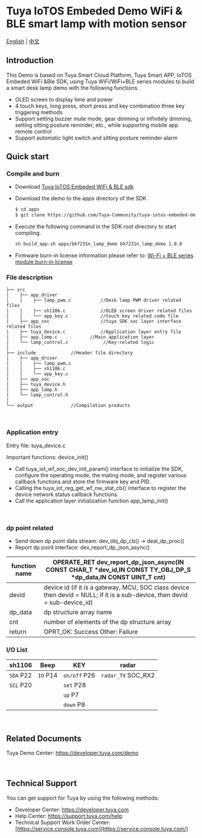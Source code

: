 # Tuya IoTOS Embeded Demo WiFi & BLE smart lamp with motion sensor

[English](./README.md) | [中文](./README_zh.md)

## Introduction 


This Demo is based on Tuya Smart Cloud Platform, Tuya Smart APP, IoTOS Embeded WiFi &Ble SDK, using Tuya WiFi/WiFi+BLE series modules to build a smart desk lamp demo with the following functions.
+ OLED screen to display time and power
+ 4 touch keys, long press, short press and key combination three key triggering methods
+ Support setting buzzer mute mode, gear dimming or infinitely dimming, setting sitting posture reminder, etc., while supporting mobile app remote control
+ Support automatic light switch and sitting posture reminder alarm


## Quick start

### Compile and burn
+ Download [Tuya IoTOS Embeded WiFi & BLE sdk](https://github.com/tuya/tuya-iotos-embeded-sdk-wifi-ble-bk7231n) 

+ Download the demo to the apps directory of the SDK 

  ```bash
  $ cd apps
  $ git clone https://github.com/Tuya-Community/tuya-iotos-embeded-demo-wifi-ble-smart-lamp-with-motion-sensor
  ```
  
+ Execute the following command in the SDK root directory to start compiling.

  ```bash
  sh build_app.sh apps/bk7231n_lamp_demo bk7231n_lamp_demo 1.0.0 
  ```

+ Firmware burn-in license information please refer to: [Wi-Fi + BLE series module burn-in license](https://developer.tuya.com/cn/docs/iot/device-development/burn-and-authorization/burn-and-authorize-wifi-ble-modules/burn-and-authorize-wb-series-modules?id=Ka78f4pttsytd) 



### File description

```
├── src	
|    ├── app_driver
|    |    ├── lamp_pwm.c           //Desk lamp PWM driver related files
|    |    ├── sh1106.c             //OLED screen driver related files
|    |    └── app_key.c            //touch key related code file
|    ├── app_soc                   //tuya SDK soc layer interface related files
|    ├── tuya_device.c             //Application layer entry file
|    ├── app_lamp.c            //Main application layer
|    └── lamp_control.c             //Key-related logic
|
├── include				//Header file directory
|    ├── app_driver
|    |    ├── lamp_pwm.c       
|    |    ├── sh1106.c       
|    |    └── app_key.c            
|    ├── app_soc
|    ├── tuya_device.h
|    ├── app_lamp.h
|    └── lamp_control.h
|
└── output              //Compilation products
```

<br>

### Application entry
Entry file: tuya_device.c

Important functions: device_init()

+ Call tuya_iot_wf_soc_dev_init_param() interface to initialize the SDK, configure the operating mode, the mating mode, and register various callback functions and store the firmware key and PID.
+ Calling the tuya_iot_reg_get_wf_nw_stat_cb() interface to register the device network status callback functions.
+ Call the application layer initialization function app_lamp_init()

<br>

### dp point related

+ Send down dp point data stream: dev_obj_dp_cb() -> deal_dp_proc()
+ Report dp point interface: dev_report_dp_json_async()

| function name | OPERATE_RET dev_report_dp_json_async(IN CONST CHAR_T *dev_id,IN CONST TY_OBJ_DP_S *dp_data,IN CONST UINT_T cnt)|
| ---|--|
| devid | device id (if it is a gateway, MCU, SOC class device then devid = NULL; if it is a sub-device, then devid = sub-device_id)|
| dp_data | dp structure array name|
| cnt | number of elements of the dp structure array|
| return | OPRT_OK: Success Other: Failure |

### I/O List


|sh1106|Beep|KEY|radar|
| --- | --- | --- | --- |
|`SDA` P22|`IO` P14|`on/off` P26|`radar_TX` SOC_RX2|
|`SCL` P20||`set` P28|
|||`up` P7|
|||`down` P8|

<br>



## Related Documents

Tuya Demo Center: https://developer.tuya.com/demo


<br>


## Technical Support

You can get support for Tuya by using the following methods:

- Developer Center: https://developer.tuya.com
- Help Center: https://support.tuya.com/help
- Technical Support Work Order Center: [https://service.console.tuya.com](https://service.console.tuya.com/)  


<br>


